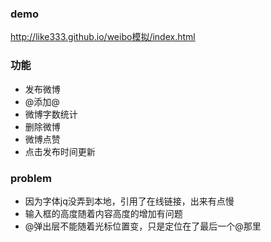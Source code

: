 ### demo
http://like333.github.io/weibo模拟/index.html

### 功能
* 发布微博
* @添加@
* 微博字数统计
* 删除微博
* 微博点赞
* 点击发布时间更新
### problem
* 因为字体jq没弄到本地，引用了在线链接，出来有点慢
* 输入框的高度随着内容高度的增加有问题
* @弹出层不能随着光标位置变，只是定位在了最后一个@那里
